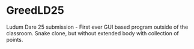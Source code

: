 GreedLD25
=========

Ludum Dare 25 submission - First ever GUI based program outside of the classroom.  Snake clone, but without extended body with collection of points.

